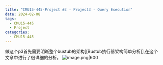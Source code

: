 ```yaml
---
title: "CMU15-445-Project #3 - Project3 - Query Execution"
date: 2024-02-08
tags:
  - CMU15-445
  - Project
categories:
  - CMU15-445
---
```

做这个p3首先需要明晰整个bustub的架构[[Bustub执行器架构简单分析]],在这个文章中进行了很详细的分析。
![image.png|600](https://weijiale.oss-cn-shanghai.aliyuncs.com/picgo/20240221215146.png)

